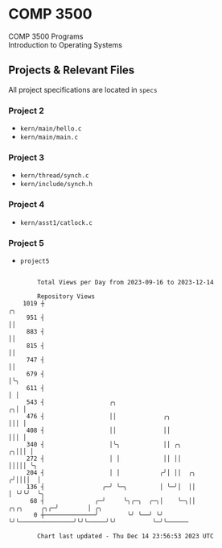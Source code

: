 # COMP 3500
COMP 3500 Programs  
Introduction to Operating Systems  
## Projects & Relevant Files
All project specifications are located in `specs`
### Project 2
- `kern/main/hello.c`
- `kern/main/main.c`
### Project 3
- `kern/thread/synch.c`
- `kern/include/synch.h`
### Project 4
- `kern/asst1/catlock.c`
### Project 5
- `project5`

```

        Total Views per Day from 2023-09-16 to 2023-12-14

        Repository Views
    1019 ┼                                                                           ╭╮
     951 ┤                                                                           ││
     883 ┤                                                                           ││
     815 ┤                                                                           ││
     747 ┤                                                                           ││
     679 ┤                                                                           │╰╮
     611 ┤                                                                           │ │
     543 ┤                  ╭╮                                                     ╭╮│ │
     476 ┤                  ││             ╭╮                                      │││ │
     408 ┤                  ││             ││                                      │││ │
     340 ┤                  │╰╮            ││ ╭╮                                 ╭╮│││ │
     272 ┤                  │ │            ││ ││                                 │││││ ╰╮
     204 ┤                  │ │           ╭╯│ ││  ╭╮                            ╭╯││││  │
     136 ┤                ╭─╯ ╰─╮         │ ╰─╯│  ││                            │ ╰╯╰╯  ╰╮
      68 ┤              ╭─╯     ╰╮╭─╮  ╭─╮│    ╰─╮││               ╭╮╭╮     ╭╮╭─╯        │ ╭╮
       0 ┼──────────────╯        ╰╯ ╰──╯ ╰╯      ╰╯╰───────────────╯╰╯╰─────╯╰╯          ╰─╯╰──────

        Chart last updated - Thu Dec 14 23:56:53 2023 UTC
        
```
